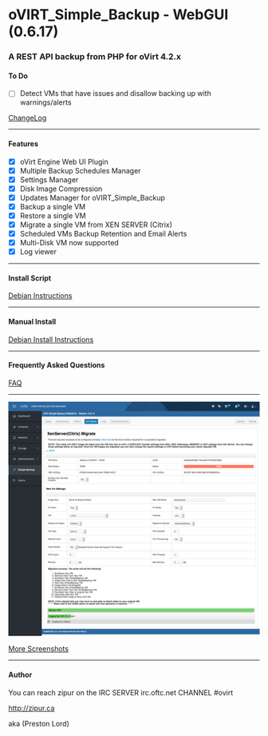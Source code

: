 # oVIRT_Simple_Backup - WebGUI (0.6.17)

### A REST API backup from PHP for oVirt 4.2.x
   
#### To Do
 - [ ] Detect VMs that have issues and disallow backing up with warnings/alerts

   
[ChangeLog](https://github.com/zipurman/oVIRT_Simple_Backup/blob/master/ChangeLog.md)

---

#### Features

 - [x] oVirt Engine Web UI Plugin
 - [x] Multiple Backup Schedules Manager
 - [x] Settings Manager
 - [x] Disk Image Compression
 - [x] Updates Manager for oVIRT_Simple_Backup
 - [x] Backup a single VM
 - [x] Restore a single VM
 - [x] Migrate a single VM from XEN SERVER (Citrix)
 - [x] Scheduled VMs Backup Retention and Email Alerts
 - [x] Multi-Disk VM now supported
 - [x] Log viewer

---

#### Install Script

[Debian Instructions](https://github.com/zipurman/oVIRT_Simple_Backup/tree/master/server/installer)

---


#### Manual Install

[Debian Install Instructions](https://github.com/zipurman/oVIRT_Simple_Backup/blob/master/docs/install_debian.md)

---


#### Frequently Asked Questions

[FAQ](https://github.com/zipurman/oVIRT_Simple_Backup/blob/master/FAQ.md)


---
 
![ ](screenshots/SS.0.6.14.00.png?raw=true)

[More Screenshots](https://github.com/zipurman/oVIRT_Simple_Backup/tree/master/screenshots)

---

#### Author

You can reach zipur on the IRC SERVER irc.oftc.net CHANNEL #ovirt

http://zipur.ca

aka (Preston Lord)

